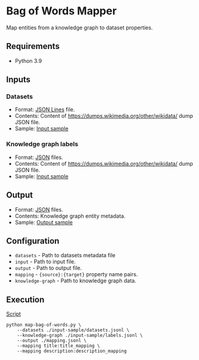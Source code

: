 # Bag of Words Mapper
Map entities from a knowledge graph to dataset properties.

## Requirements
- Python 3.9

## Inputs

### Datasets
- Format: [JSON Lines](https://jsonlines.org/) file.
- Contents: Content of https://dumps.wikimedia.org/other/wikidata/ dump JSON file.
- Sample: [Input sample](input-sample/dataset.json)

### Knowledge graph labels
- Format: [JSON](https://www.json.org/) files.
- Contents: Content of https://dumps.wikimedia.org/other/wikidata/ dump JSON file.
- Sample: [Input sample](input-sample/labels.jsonl)

## Output
- Format: [JSON](https://www.json.org/) files.
- Contents: Knowledge graph entity metadata.
- Sample: [Output sample](output-sample/dataset.json)

## Configuration
- ```datasets``` - Path to datasets metadata file
- ```input``` - Path to input file.
- ```output``` - Path to output file.
- ```mapping``` - ```{source}:{target}``` property name pairs.
- ```knowledge-graph``` - Path to knowledge graph data.

## Execution
[Script](script)
```shell
python map-bag-of-words.py \
    --datasets ./input-sample/datasets.jsonl \
    --knowledge-graph ./input-sample/labels.jsonl \
    --output ./mapping.jsonl \
    --mapping title:title_mapping \
    --mapping description:description_mapping
```
